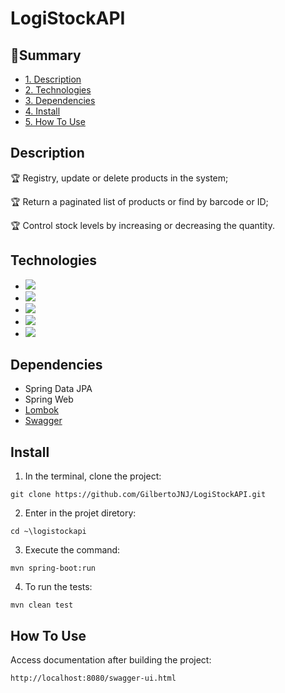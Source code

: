 # LogiStockAPI
## :book:Summary 
* [1. Description](#description)
* [2. Technologies](#technologies)
* [3. Dependencies](#dependencies)
* [4. Install](#install)
* [5. How To Use](#how-to-use)

## Description
:trophy: Registry, update or delete products in the system;

:trophy: Return a paginated list of products or find by barcode or ID;

:trophy: Control stock levels by increasing or decreasing the quantity.

## Technologies
- <img src="https://img.shields.io/static/v1?label=java&message=language&color=red&style=for-the-badge&logo=java"/>
- <img src="https://img.shields.io/static/v1?label=maven&message=build&color=red&style=for-the-badge&logo=apachemaven"/>
- <img src="https://img.shields.io/static/v1?label=postgres&message=database&color=blue&style=for-the-badge&logo=postgresql"/>
- <img src="https://img.shields.io/static/v1?label=spring&message=framework&color=green&style=for-the-badge&logo=spring"/>
- <img src="https://img.shields.io/static/v1?label=junit&message=tests&color=darkgreen&style=for-the-badge&logo=junit5"/>

## Dependencies
 - Spring Data JPA
 - Spring Web
 - [Lombok](https://projectlombok.org/)
 - [Swagger](https://swagger.io/)

## Install 
1. In the terminal, clone the project:
```shell script
git clone https://github.com/GilbertoJNJ/LogiStockAPI.git
```

2. Enter in the projet diretory:
```shell script
cd ~\logistockapi
```

3. Execute the command:
```shell script
mvn spring-boot:run
```

4. To run the tests:
```shell script
mvn clean test
```

## How To Use 

Access documentation after building the project:
```
http://localhost:8080/swagger-ui.html
```
